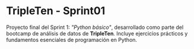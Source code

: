 # TripleTen - Sprint01

Proyecto final del Sprint 1: *"Python básico"*, desarrollado como parte del bootcamp de análisis de datos de **TripleTen**. Incluye ejercicios prácticos y fundamentos esenciales de programación en Python.
